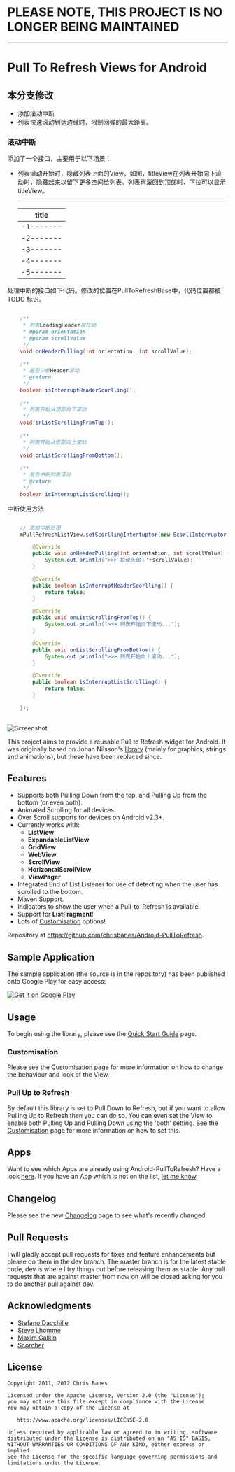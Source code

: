 # PLEASE NOTE, THIS PROJECT IS NO LONGER BEING MAINTAINED

* * *

# Pull To Refresh Views for Android

## 本分支修改

* 添加滚动中断
* 列表快速滚动到达边缘时，限制回弹的最大距离。

### 滚动中断

添加了一个接口，主要用于以下场景：

* 列表滚动开始时，隐藏列表上面的View。如图，titleView在列表开始向下滚动时，隐藏起来以留下更多空间给列表。列表再滚回到顶部时，下拉可以显示titleView。

    -----------
    |  title  |
    | ------- |
    |-1-------|
    |-2-------|
    |-3-------|
    |-4-------|
    |-5-------|

处理中断的接口如下代码。修改的位置在PullToRefreshBase中，代码位置都被 TODO 标识。

```java

    /**
     * 列表LoadingHeader被拉动
     * @param orientation
     * @param scrollValue
     */
    void onHeaderPulling(int orientation, int scrollValue);
    
    /**
     * 是否中断Header滚动
     * @return
     */
    boolean isInterruptHeaderScorlling();
    
    /**
     * 列表开始从顶部向下滚动
     */
    void onListScrollingFromTop();
    
    /**
     * 列表开始从底部向上滚动
     */
    void onListScrollingFromBottom();
    
    /**
     * 是否中断列表滚动
     * @return
     */
    boolean isInterruptListScrolling();

```

中断使用方法

```java

    // 添加中断处理
    mPullRefreshListView.setScorllingIntertuptor(new ScorllInterruptor(){

        @Override
        public void onHeaderPulling(int orientation, int scrollValue) {
            System.out.println(">>> 拉动头部："+scrollValue);
        }

        @Override
        public boolean isInterruptHeaderScorlling() {
            return false;
        }

        @Override
        public void onListScrollingFromTop() {
            System.out.println(">>> 列表开始向下滚动...");
        }

        @Override
        public void onListScrollingFromBottom() {
            System.out.println(">>> 列表开始向上滚动...");
        }

        @Override
        public boolean isInterruptListScrolling() {
            return false;
        }
        
    });
        
```


![Screenshot](https://github.com/chrisbanes/Android-PullToRefresh/raw/master/header_graphic.png)

This project aims to provide a reusable Pull to Refresh widget for Android. It was originally based on Johan Nilsson's [library](https://github.com/johannilsson/android-pulltorefresh) (mainly for graphics, strings and animations), but these have been replaced since.

## Features

 * Supports both Pulling Down from the top, and Pulling Up from the bottom (or even both).
 * Animated Scrolling for all devices.
 * Over Scroll supports for devices on Android v2.3+.
 * Currently works with:
 	* **ListView**
 	* **ExpandableListView**
 	* **GridView**
 	* **WebView**
 	* **ScrollView**
 	* **HorizontalScrollView**
 	* **ViewPager**
 * Integrated End of List Listener for use of detecting when the user has scrolled to the bottom.
 * Maven Support.
 * Indicators to show the user when a Pull-to-Refresh is available.
 * Support for **ListFragment**!
 * Lots of [Customisation](https://github.com/chrisbanes/Android-PullToRefresh/wiki/Customisation) options!

Repository at <https://github.com/chrisbanes/Android-PullToRefresh>.

## Sample Application
The sample application (the source is in the repository) has been published onto Google Play for easy access:

[![Get it on Google Play](http://www.android.com/images/brand/get_it_on_play_logo_small.png)](http://play.google.com/store/apps/details?id=com.handmark.pulltorefresh.samples)

## Usage
To begin using the library, please see the [Quick Start Guide](https://github.com/chrisbanes/Android-PullToRefresh/wiki/Quick-Start-Guide) page.

### Customisation
Please see the [Customisation](https://github.com/chrisbanes/Android-PullToRefresh/wiki/Customisation) page for more information on how to change the behaviour and look of the View.

### Pull Up to Refresh
By default this library is set to Pull Down to Refresh, but if you want to allow Pulling Up to Refresh then you can do so. You can even set the View to enable both Pulling Up and Pulling Down using the 'both' setting. See the [Customisation](https://github.com/chrisbanes/Android-PullToRefresh/wiki/Customisation) page for more information on how to set this.

## Apps
Want to see which Apps are already using Android-PullToRefresh? Have a look [here](https://github.com/chrisbanes/Android-PullToRefresh/wiki/Apps). If you have an App which is not on the list, [let me know](http://www.senab.co.uk/contact/).

## Changelog
Please see the new [Changelog](https://github.com/chrisbanes/Android-PullToRefresh/wiki/Changelog) page to see what's recently changed.

## Pull Requests

I will gladly accept pull requests for fixes and feature enhancements but please do them in the dev branch. The master branch is for the latest stable code,  dev is where I try things out before releasing them as stable. Any pull requests that are against master from now on will be closed asking for you to do another pull against dev.

## Acknowledgments

* [Stefano Dacchille](https://github.com/stefanodacchille)
* [Steve Lhomme](https://github.com/robUx4)
* [Maxim Galkin](https://github.com/mgalkin)
* [Scorcher](https://github.com/Scorcher)


## License

    Copyright 2011, 2012 Chris Banes

    Licensed under the Apache License, Version 2.0 (the "License");
    you may not use this file except in compliance with the License.
    You may obtain a copy of the License at

       http://www.apache.org/licenses/LICENSE-2.0

    Unless required by applicable law or agreed to in writing, software
    distributed under the License is distributed on an "AS IS" BASIS,
    WITHOUT WARRANTIES OR CONDITIONS OF ANY KIND, either express or implied.
    See the License for the specific language governing permissions and
    limitations under the License.